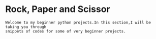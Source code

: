 # Rock, Paper and Scissor
```
Welcome to my beginner python projects.In this section,I will be taking you through 
snippets of codes for some of very beginner projects.
```
